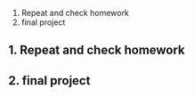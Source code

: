 1. Repeat and check homework
2. final project


## 1. Repeat and check homework



## 2. final project



